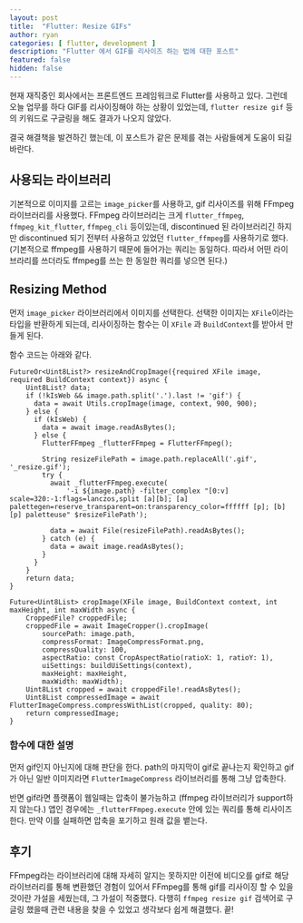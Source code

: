 ```yaml
---
layout: post
title:  "Flutter: Resize GIFs"
author: ryan
categories: [ flutter, development ]
description: "Flutter 에서 GIF를 리사이즈 하는 법에 대한 포스트"
featured: false
hidden: false
--- 
```


현재 재직중인 회사에서는 프론트엔드 프레임워크로 Flutter를 사용하고 있다.
그런데 오늘 업무를 하다 GIF를 리사이징해야 하는 상황이 있었는데, `flutter resize gif` 등의 키워드로 구글링을 해도 결과가 나오지 않았다.

결국 해결책을 발견하긴 했는데, 이 포스트가 같은 문제를 겪는 사람들에게 도움이 되길 바란다.

## 사용되는 라이브러리
기본적으로 이미지를 고르는 `image_picker`를 사용하고, gif 리사이즈를 위해 FFmpeg 라이브러리를 사용했다.
FFmpeg 라이브러리는 크게 `flutter_ffmpeg`, `ffmpeg_kit_flutter`, `ffmpeg_cli` 등이있는데, discontinued 된 라이브러리긴 하지만 discontinued 되기 전부터 사용하고 있었던 `flutter_ffmpeg`를 사용하기로 했다. (기본적으로 ffmpeg를 사용하기 때문에 들어가는 쿼리는 동일하다. 따라서 어떤 라이브라리를 쓰더라도 ffmpeg를 쓰는 한 동일한 쿼리를 넣으면 된다.)

## Resizing Method
먼저 `image_picker` 라이브러리에서 이미지를 선택한다. 선택한 이미지는 `XFile`이라는 타입을 반환하게 되는데, 리사이징하는 함수는 이 `XFile` 과 `BuildContext`를 받아서 만들게 된다.

함수 코드는 아래와 같다.

```
FutureOr<Uint8List?> resizeAndCropImage({required XFile image, required BuildContext context}) async {
    Uint8List? data;
    if (!kIsWeb && image.path.split('.').last != 'gif') {
      data = await Utils.cropImage(image, context, 900, 900);
    } else {
      if (kIsWeb) {
        data = await image.readAsBytes();
      } else {
        FlutterFFmpeg _flutterFFmpeg = FlutterFFmpeg();

        String resizeFilePath = image.path.replaceAll('.gif', '_resize.gif');
        try {
          await _flutterFFmpeg.execute(
              '-i ${image.path} -filter_complex "[0:v] scale=320:-1:flags=lanczos,split [a][b]; [a] palettegen=reserve_transparent=on:transparency_color=ffffff [p]; [b][p] paletteuse" $resizeFilePath');

          data = await File(resizeFilePath).readAsBytes();
        } catch (e) {
          data = await image.readAsBytes();
        }
      }
    }
    return data;
}

Future<Uint8List> cropImage(XFile image, BuildContext context, int maxHeight, int maxWidth async {
    CroppedFile? croppedFile;
    croppedFile = await ImageCropper().cropImage(
        sourcePath: image.path,
        compressFormat: ImageCompressFormat.png,
        compressQuality: 100,
        aspectRatio: const CropAspectRatio(ratioX: 1, ratioY: 1),
        uiSettings: buildUiSettings(context),
        maxHeight: maxHeight,
        maxWidth: maxWidth);
    Uint8List cropped = await croppedFile!.readAsBytes();
    Uint8List compressedImage = await FlutterImageCompress.compressWithList(cropped, quality: 80);
    return compressedImage;
}
```

### 함수에 대한 설명
먼저 gif인지 아닌지에 대해 판단을 한다. path의 마지막이 gif로 끝나는지 확인하고 gif가 아닌 일반 이미지라면 `FlutterImageCompress` 라이브러리를 통해 그냥 압축한다.

반면 gif라면 플랫폼이 웹일때는 압축이 불가능하고 (ffmpeg 라이브러리가 support하지 않는다.) 앱인 경우에는 `_flutterFFmpeg.execute` 안에 있는 쿼리를 통해 리사이즈 한다. 만약 이를 실패하면 압축을 포기하고 원래 값을 뱉는다.

## 후기
FFmpeg라는 라이브러리에 대해 자세히 알지는 못하지만 이전에 비디오를 gif로 해당 라이브러리를 통해 변환했던 경험이 있어서 FFmpeg를 통해 gif를 리사이징 할 수 있을것이란 가설을 세웠는데, 그 가설이 적중했다. 다행히 `ffmpeg resize gif` 검색어로 구글링 했을때 관련 내용을 찾을 수 있었고 생각보다 쉽게 해결했다. 끝!

<!-- 
---
layout: post
title:  "Inception Movie"
author: john
categories: [ Jekyll, tutorial ]
tags: [red, yellow]
image: assets/images/11.jpg
description: "My review of Inception movie. Actors, directing and more."
rating: 4.5
featured: true
hidden: false
beforetoc: "Markdown editor is a very powerful thing. In this article I'm going to show you what you can actually do with it, some tricks and tips while editing your post."
toc: true // 목차를 사용할 것인지
--- 
-->